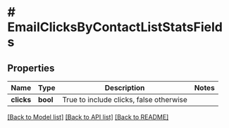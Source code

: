 # # EmailClicksByContactListStatsFields

## Properties

Name | Type | Description | Notes
------------ | ------------- | ------------- | -------------
**clicks** | **bool** | True to include clicks, false otherwise | 

[[Back to Model list]](../../README.md#documentation-for-models) [[Back to API list]](../../README.md#documentation-for-api-endpoints) [[Back to README]](../../README.md)


